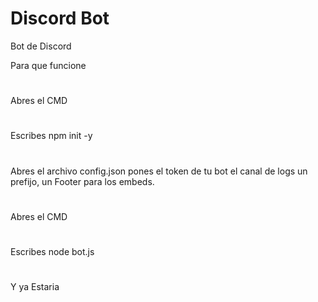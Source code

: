 # Discord Bot
Bot de Discord

Para que funcione
#
Abres el CMD
#
Escribes npm init -y
#
Abres el archivo config.json pones el token de tu bot el canal de logs un prefijo, un Footer para los embeds.
#
Abres el CMD
#
Escribes node bot.js
#
Y ya Estaria
